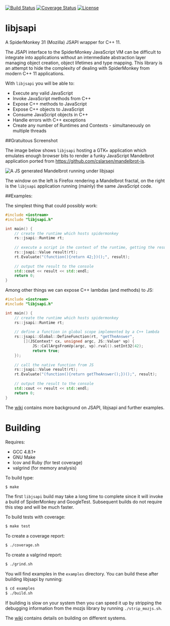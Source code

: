[![Build Status](https://travis-ci.org/RipcordSoftware/libjsapi.svg?branch=master)](https://travis-ci.org/RipcordSoftware/libjsapi)
[![Coverage Status](https://coveralls.io/repos/RipcordSoftware/libjsapi/badge.svg)](https://coveralls.io/r/RipcordSoftware/libjsapi)
[![License](http://img.shields.io/:license-mit-blue.svg)](http://doge.mit-license.org)

# libjsapi
A SpiderMonkey 31 (Mozilla) JSAPI wrapper for C++ 11.

The JSAPI interface to the SpiderMonkey JavaScript VM can be difficult to integrate into 
applications without an intermediate abstraction layer managing object creation, object lifetimes and 
type mapping. This library is an attempt to hide the complexity of dealing with SpiderMonkey
from modern C++ 11 applications. 

With `libjsapi` you will be able to:
* Execute any valid JavaScript
* Invoke JavaScript methods from C++
* Expose C++ methods to JavaScript
* Expose C++ objects to JavaScript
* Consume JavaScript objects in C++
* Handle errors with C++ exceptions
* Create any number of Runtimes and Contexts - simultaneously on multiple threads
 
##Gratuitous Screenshot

The image below shows `libjsapi` hosting a GTK+ application which emulates enough browser bits to render a funky JavaScript Mandelbrot application ported from https://github.com/cslarsen/mandelbrot-js.

![A JS generated Mandelbrot running under libjsapi](https://pbs.twimg.com/media/CEVOZlRWAAAt6-w.png:large)

The window on the left is Firefox rendering a Mandelbrot fractal, on the right is the `libjsapi` application running (mainly) the same JavaScript code.

##Examples:

The simplest thing that could possibly work:
```c++
#include <iostream>
#include "libjsapi.h"

int main() {
    // create the runtime which hosts spidermonkey
    rs::jsapi::Runtime rt;
    
    // execute a script in the context of the runtime, getting the result
    rs::jsapi::Value result(rt);
    rt.Evaluate("(function(){return 42;})();", result);
    
    // output the result to the console
    std::cout << result << std::endl;
    return 0;
}
```

Among other things we can expose C++ lambdas (and methods) to JS:
```c++
#include <iostream>
#include "libjsapi.h"

int main() {
    // create the runtime which hosts spidermonkey
    rs::jsapi::Runtime rt;
    
    // define a function in global scope implemented by a C++ lambda
    rs::jsapi::Global::DefineFunction(rt, "getTheAnswer", 
        [](JSContext* cx, unsigned argc, JS::Value* vp) { 
            JS::CallArgsFromVp(argc, vp).rval().setInt32(42); 
            return true; 
    });
    
    // call the native function from JS
    rs::jsapi::Value result(rt);
    rt.Evaluate("(function(){return getTheAnswer();})();", result);
    
    // output the result to the console
    std::cout << result << std::endl;
    return 0;
}
```

The [wiki](https://github.com/RipcordSoftware/libjsapi/wiki) contains more background on JSAPI, libjsapi and further examples.

# Building
Requires:
* GCC 4.8.1+
* GNU Make
* lcov and Ruby (for test coverage)
* valgrind (for memory analysis)

To build type:
```bash
$ make
```

The first `libjsapi` build may take a long time to complete since it will invoke a build of SpiderMonkey and GoogleTest. Subsequent builds do not require this step and will be much faster.

To build tests with coverage:
```bash
$ make test
```

To create a coverage report:
```bash
$ ./coverage.sh
```

To create a valgrind report:
```bash
$ ./grind.sh
```

You will find examples in the `examples` directory. You can build these after building libjsapi by running:
```bash
$ cd examples
$ ./build.sh
```

If building is slow on your system then you can speed it up by stripping the debugging information from the mozjs library by running `./strip_mozjs.sh`.

The [wiki](https://github.com/RipcordSoftware/libjsapi/wiki) contains details on building on different systems.
